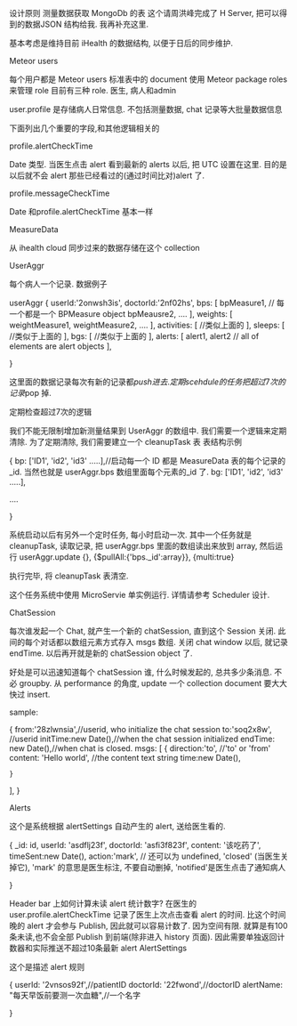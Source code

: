 设计原则
测量数据获取
MongoDb 的表
这个请周洪峰完成了 H Server, 把可以得到的数据JSON 结构给我. 我再补充这里.

基本考虑是维持目前 iHealth 的数据结构, 以便于日后的同步维护.

Meteor users

每个用户都是 Meteor users 标准表中的 document 使用 Meteor package roles 来管理 role 目前有三种 role. 医生, 病人和admin

user.profile 是存储病人日常信息. 不包括测量数据, chat 记录等大批量数据信息

下面列出几个重要的字段,和其他逻辑相关的

profile.alertCheckTime

Date 类型. 当医生点击 alert 看到最新的 alerts 以后, 把 UTC 设置在这里. 目的是以后就不会 alert 那些已经看过的(通过时间比对)alert 了.

profile.messageCheckTime

Date 和profile.alertCheckTime 基本一样

MeasureData

从 ihealth cloud 同步过来的数据存储在这个 collection

UserAggr

每个病人一个记录. 数据例子

userAggr
{
  userId:'2onwsh3is',
  doctorId:'2nf02hs',
  bps:
  [
    bpMeasure1, // 每一个都是一个 BPMeasure object
    bpMeausre2,
    ....
  ],
  weights:
  [
    weightMeasure1,
    weightMeasure2,
    ....
  ],
  activities:
  [
    //类似上面的
  ],
  sleeps:
  [
    //类似于上面的
  ],
  bgs:
  [
    //类似于上面的
  ],
  alerts:
  [
    alert1, alert2 // all of elements are alert objects
  ],



}

这里面的数据记录每次有新的记录都$push 进去. 定期 scehdule的任务把超过7次的记录$pop 掉.

定期检查超过7次的逻辑

我们不能无限制增加新测量结果到 UserAggr 的数组中. 我们需要一个逻辑来定期清除. 为了定期清除, 我们需要建立一个 cleanupTask 表 表结构示例


{
  bp:
  ['ID1', 'id2', 'id3' .....],//启动每一个 ID 都是 MeasureData 表的每个记录的_id. 当然也就是 userAggr.bps 数组里面每个元素的_id 了.
  bg:
  ['ID1', 'id2', 'id3' .....],

  ....


}

系统启动以后有另外一个定时任务, 每小时启动一次. 其中一个任务就是 cleanupTask, 读取记录, 把 userAggr.bps 里面的数组读出来放到 array, 然后运行 userAggr.update {}, {$pullAll:{'bps._id':array}}, {multi:true}

执行完毕, 将 cleanupTask 表清空.

这个任务系统中使用 MicroServie 单实例运行. 详情请参考 Scheduler 设计.

ChatSession

每次谁发起一个 Chat, 就产生一个新的 chatSession, 直到这个 Session 关闭. 此间的每个对话都以数组元素方式存入 msgs 数组. 关闭 chat window 以后, 就记录 endTime. 以后再开就是新的 chatSession object 了.

好处是可以迅速知道每个 chatSession 谁, 什么时候发起的, 总共多少条消息. 不必 groupby. 从 performance 的角度, update 一个 collection document 要大大快过 insert.

sample:



{
  from:'28zlwnsia',//userid, who initialize the chat session
  to:'soq2x8w', //userid
  initTime:new Date(),//when the chat session initialized
  endTime: new Date(),//when chat is closed.
  msgs:
  [
    {
      direction:'to', //'to' or 'from'
      content: 'Hello world', //the content text string
      time:new Date(),

    }

  ],
}



Alerts

这个是系统根据 alertSettings 自动产生的 alert, 送给医生看的.

{
  _id: id,
  userId: 'asdflj23f',
  doctorId: 'asfi3f823f',
  content: '该吃药了',
  timeSent:new Date(),
  action:'mark', // 还可以为 undefined, 'closed' (当医生关掉它), 'mark' 的意思是医生标注, 不要自动删掉, 'notified'是医生点击了通知病人


}


Header bar 上如何计算未读 alert 统计数字? 在医生的 user.profile.alertCheckTime 记录了医生上次点击查看 alert 的时间. 比这个时间晚的 alert 才会参与 Publish, 因此就可以容易计数了. 因为空间有限. 就算是有100条未读,也不会全部 Publish 到前端(除非进入 history 页面). 因此需要单独返回计数器和实际推送不超过10条最新 alert
AlertSettings

这个是描述 alert 规则

{
  userId: '2vnsos92f',//patientID
  doctorId: '22fwond',//doctorID
  alertName: "每天早饭前要测一次血糖",//一个名字



}